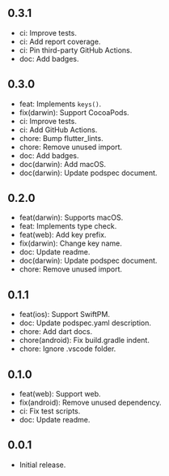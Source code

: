 ## 0.3.1

* ci: Improve tests.
* ci: Add report coverage.
* ci: Pin third-party GitHub Actions.
* doc: Add badges.

## 0.3.0

* feat: Implements `keys()`.
* fix(darwin): Support CocoaPods.
* ci: Improve tests.
* ci: Add GitHub Actions.
* chore: Bump flutter_lints.
* chore: Remove unused import.
* doc: Add badges.
* doc(darwin): Add macOS.
* doc(darwin): Update podspec document.

## 0.2.0

* feat(darwin): Supports macOS.
* feat: Implements type check.
* feat(web): Add key prefix.
* fix(darwin): Change key name.
* doc: Update readme.
* doc(darwin): Update podspec document.
* chore: Remove unused import.

## 0.1.1

* feat(ios): Support SwiftPM.
* doc: Update podspec.yaml description.
* chore: Add dart docs.
* chore(android): Fix build.gradle indent.
* chore: Ignore .vscode folder.

## 0.1.0

* feat(web): Support web.
* fix(android): Remove unused dependency.
* ci: Fix test scripts.
* doc: Update readme.

## 0.0.1

* Initial release.
